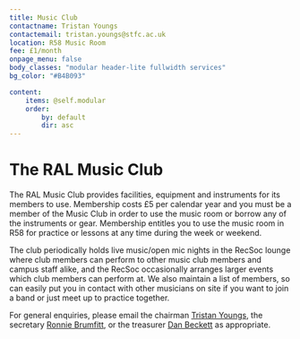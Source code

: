 ```yaml
---
title: Music Club
contactname: Tristan Youngs
contactemail: tristan.youngs@stfc.ac.uk
location: R58 Music Room
fee: £1/month
onpage_menu: false
body_classes: "modular header-lite fullwidth services"
bg_color: "#B4B093"

content:
    items: @self.modular
    order:
        by: default
        dir: asc
---
```

# The RAL Music Club

The RAL Music Club provides facilities, equipment and instruments for its members to use. Membership costs £5 per calendar year and you must be a member of the Music Club in order to use the music room or borrow any of the instruments or gear. Membership entitles you to use the music room in R58 for practice or lessons at any time during the week or weekend.

The club periodically holds live music/open mic nights in the RecSoc lounge where club members can perform to other music club members and campus staff alike, and the RecSoc occasionally arranges larger events which club members can perform at.  We also maintain a list of members, so can easily put you in contact with other musicians on site if you want to join a band or just meet up to practice together.

For general enquiries, please email the chairman <a href="mailto:tristan.youngs@stfc.ac.uk?subject=RAL Music Club">Tristan Youngs</a>, the secretary <a href="mailto:ronnie.brumfitt@stfc.ac.uk">Ronnie Brumfitt</a>, or the treasurer <a href="mailto:dan.beckett@stfc.ac.uk">Dan Beckett</a> as appropriate.
